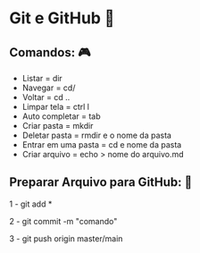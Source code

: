 # Git e GitHub :bookmark:

## Comandos: :video_game:

- Listar = dir
- Navegar = cd/
- Voltar = cd ..
- Limpar tela = ctrl l
- Auto completar = tab
- Criar pasta = mkdir
- Deletar pasta = rmdir e o nome da pasta
- Entrar em uma pasta = cd e nome da pasta
- Criar arquivo = echo > nome do arquivo.md



## Preparar Arquivo para GitHub: :incoming_envelope:

1 - git add *

2 - git commit -m "comando"

3 - git push origin master/main